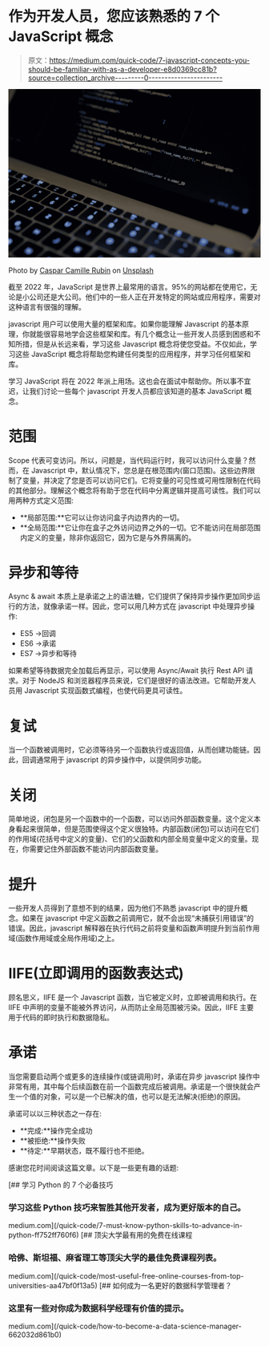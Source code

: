 # 作为开发人员，您应该熟悉的 7 个 JavaScript 概念

> 原文：<https://medium.com/quick-code/7-javascript-concepts-you-should-be-familiar-with-as-a-developer-e8d0369cc81b?source=collection_archive---------0----------------------->

![](img/9e0f58d73b035af5dd2a87da5f384bda.png)

Photo by [Caspar Camille Rubin](https://unsplash.com/@casparrubin?utm_source=medium&utm_medium=referral) on [Unsplash](https://unsplash.com?utm_source=medium&utm_medium=referral)

截至 2022 年，JavaScript 是世界上最常用的语言。95%的网站都在使用它，无论是小公司还是大公司。他们中的一些人正在开发特定的网站或应用程序，需要对这种语言有很强的理解。

javascript 用户可以使用大量的框架和库。如果你能理解 Javascript 的基本原理，你就能很容易地学会这些框架和库。有几个概念让一些开发人员感到困惑和不知所措，但是从长远来看，学习这些 Javascript 概念将使您受益。不仅如此，学习这些 JavaScript 概念将帮助您构建任何类型的应用程序，并学习任何框架和库。

学习 JavaScript 将在 2022 年派上用场。这也会在面试中帮助你。所以事不宜迟，让我们讨论一些每个 javascript 开发人员都应该知道的基本 JavaScript 概念。

# 范围

Scope 代表可变访问。所以，问题是，当代码运行时，我可以访问什么变量？然而，在 Javascript 中，默认情况下，您总是在根范围内(窗口范围)。这些边界限制了变量，并决定了您是否可以访问它们。它将变量的可见性或可用性限制在代码的其他部分。理解这个概念将有助于您在代码中分离逻辑并提高可读性。我们可以用两种方式定义范围:

*   **局部范围:**它可以让你访问盒子内边界内的一切。
*   **全局范围:**它让你在盒子之外访问边界之外的一切。它不能访问在局部范围内定义的变量，除非你返回它，因为它是与外界隔离的。

# 异步和等待

Async & await 本质上是承诺之上的语法糖，它们提供了保持异步操作更加同步运行的方法，就像承诺一样。因此，您可以用几种方式在 javascript 中处理异步操作:

*   ES5 ->回调
*   ES6 ->承诺
*   ES7 ->异步和等待

如果希望等待数据完全加载后再显示，可以使用 Async/Await 执行 Rest API 请求。对于 NodeJS 和浏览器程序员来说，它们是很好的语法改进。它帮助开发人员用 Javascript 实现函数式编程，也使代码更具可读性。

# 复试

当一个函数被调用时，它必须等待另一个函数执行或返回值，从而创建功能链。因此，回调通常用于 javascript 的异步操作中，以提供同步功能。

# 关闭

简单地说，闭包是另一个函数中的一个函数，可以访问外部函数变量。这个定义本身看起来很简单，但是范围使得这个定义很独特。内部函数(闭包)可以访问在它们的作用域(花括号中定义的变量)、它们的父函数和内部全局变量中定义的变量。现在，你需要记住外部函数不能访问内部函数变量。

# 提升

一些开发人员得到了意想不到的结果，因为他们不熟悉 javascript 中的提升概念。如果在 javascript 中定义函数之前调用它，就不会出现“未捕获引用错误”的错误。因此，javascript 解释器在执行代码之前将变量和函数声明提升到当前作用域(函数作用域或全局作用域)之上。

# IIFE(立即调用的函数表达式)

顾名思义，IIFE 是一个 Javascript 函数，当它被定义时，立即被调用和执行。在 IIFE 中声明的变量不能被外界访问，从而防止全局范围被污染。因此，IIFE 主要用于代码的即时执行和数据隐私。

# 承诺

当您需要启动两个或更多的连续操作(或链调用)时，承诺在异步 javascript 操作中非常有用，其中每个后续函数在前一个函数完成后被调用。承诺是一个很快就会产生一个值的对象，可以是一个已解决的值，也可以是无法解决(拒绝)的原因。

承诺可以以三种状态之一存在:

*   **完成:**操作完全成功
*   **被拒绝:**操作失败
*   **待定:**早期状态，既不履行也不拒绝。

感谢您花时间阅读这篇文章。以下是一些更有趣的话题:

[](/quick-code/7-must-know-python-skills-to-advance-in-python-ff752ff760f6) [## 学习 Python 的 7 个必备技巧

### 学习这些 Python 技巧来智胜其他开发者，成为更好版本的自己。

medium.com](/quick-code/7-must-know-python-skills-to-advance-in-python-ff752ff760f6) [](/quick-code/most-useful-free-online-courses-from-top-universities-aa47bf0f13a5) [## 顶尖大学最有用的免费在线课程

### 哈佛、斯坦福、麻省理工等顶尖大学的最佳免费课程列表。

medium.com](/quick-code/most-useful-free-online-courses-from-top-universities-aa47bf0f13a5) [](/quick-code/how-to-become-a-data-science-manager-662032d861b0) [## 如何成为一名更好的数据科学管理者？

### 这里有一些对你成为数据科学经理有价值的提示。

medium.com](/quick-code/how-to-become-a-data-science-manager-662032d861b0)
